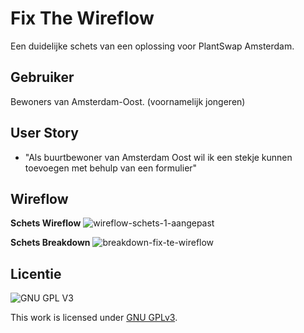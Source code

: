# Fix The Wireflow
Een duidelijke schets van een oplossing voor PlantSwap Amsterdam.

## Gebruiker
Bewoners van Amsterdam-Oost. (voornamelijk jongeren)

## User Story
* "Als buurtbewoner van Amsterdam Oost wil ik een stekje kunnen toevoegen met behulp van een formulier"

## Wireflow
**Schets Wireflow**
![wireflow-schets-1-aangepast](https://user-images.githubusercontent.com/112861375/208654300-5118019c-1ee7-4658-a08a-038c564ae0ee.png)

**Schets Breakdown**
![breakdown-fix-te-wireflow](https://user-images.githubusercontent.com/112861375/206168405-556a5106-7115-421e-9fc5-34f3d7913355.png)

 ## Licentie

![GNU GPL V3](https://www.gnu.org/graphics/gplv3-127x51.png)

This work is licensed under [GNU GPLv3](./LICENSE).
